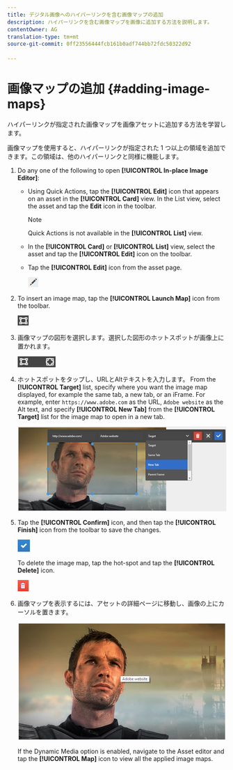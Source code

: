 ```yaml
---
title: デジタル画像へのハイパーリンクを含む画像マップの追加
description: ハイパーリンクを含む画像マップを画像に追加する方法を説明します。
contentOwner: AG
translation-type: tm+mt
source-git-commit: 0ff23556444fcb161b0adf744bb72fdc50322d92

---
```



# 画像マップの追加 {#adding-image-maps}

ハイパーリンクが指定された画像マップを画像アセットに追加する方法を学習します。

画像マップを使用すると、ハイパーリンクが指定された 1 つ以上の領域を追加できます。この領域は、他のハイパーリンクと同様に機能します。

1. Do any one of the following to open **[!UICONTROL In-place Image Editor]**:

   * Using Quick Actions, tap the **[!UICONTROL Edit]** icon that appears on an asset in the **[!UICONTROL Card]** view. In the List view, select the asset and tap the **Edit** icon in the toolbar.

      >[!NOTE]
      >
      >Quick Actions is not available in the **[!UICONTROL List]** view.

   * In the **[!UICONTROL Card]** or **[!UICONTROL List]** view, select the asset and tap the **[!UICONTROL Edit]** icon on the toolbar.
   * Tap the **[!UICONTROL Edit]** icon from the asset page.

      ![chlimage_1-420](assets/chlimage_1-420.png)

1. To insert an image map, tap the **[!UICONTROL Launch Map]** icon from the toolbar.

   ![chlimage_1-421](assets/chlimage_1-421.png)

1. 画像マップの図形を選択します。選択した図形のホットスポットが画像上に置かれます。

   ![chlimage_1-422](assets/chlimage_1-422.png)

1. ホットスポットをタップし、URLとAltテキストを入力します。 From the **[!UICONTROL Target]** list, specify where you want the image map displayed, for example the same tab, a new tab, or an iFrame. For example, enter `https://www.adobe.com` as the URL, `Adobe website` as the Alt text, and specify **[!UICONTROL New Tab]** from the **[!UICONTROL Target]** list for the image map to open in a new tab.

   ![chlimage_1-423](assets/chlimage_1-423.png)

1. Tap the **[!UICONTROL Confirm]** icon, and then tap the **[!UICONTROL Finish]** icon from the toolbar to save the changes.

   ![chlimage_1-424](assets/chlimage_1-424.png)

   To delete the image map, tap the hot-spot and tap the **[!UICONTROL Delete]** icon.

   ![chlimage_1-425](assets/chlimage_1-425.png)

1. 画像マップを表示するには、アセットの詳細ページに移動し、画像の上にカーソルを置きます。

   ![chlimage_1-426](assets/chlimage_1-426.png)

   If the Dynamic Media option is enabled, navigate to the Asset editor and tap the **[!UICONTROL Map]** icon to view all the applied image maps.

